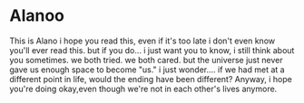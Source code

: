 # Alanoo
This is Alano
i hope you read this, even if it's too late
i don't even know you'll ever read this.
but if you do... i just want you to know, i still think about you sometimes.
we both tried. we both cared. but the universe just never gave us enough space to become "us." 
i just wonder.... if we had met at a different point in life, would the ending have been different? 
Anyway, i hope you're doing okay,even though we're not in each other's lives anymore.
